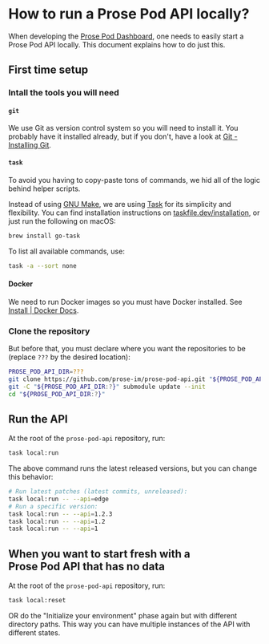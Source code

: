 # How to run a Prose Pod API locally?

When developing the [Prose Pod Dashboard], one needs to easily start a Prose Pod API locally.
This document explains how to do just this.

## First time setup

### Intall the tools you will need

#### `git`

We use Git as version control system so you will need to install it.
You probably have it installed already, but if you don't, have a look at
[Git - Installing Git](https://git-scm.com/book/en/v2/Getting-Started-Installing-Git).

#### `task`

To avoid you having to copy-paste tons of commands, we hid all of the logic behind helper scripts.

Instead of using [GNU Make], we are using [Task] for its simplicity and flexibility.
You can find installation instructions on [taskfile.dev/installation],
or just run the following on macOS:

```bash
brew install go-task
```

To list all available commands, use:

```bash
task -a --sort none
```

#### Docker

We need to run Docker images so you must have Docker installed.
See [Install | Docker Docs](https://docs.docker.com/engine/install/).

### Clone the repository

But before that, you must declare where you want the repositories to be
(replace `???` by the desired location):

```sh
PROSE_POD_API_DIR=???
git clone https://github.com/prose-im/prose-pod-api.git "${PROSE_POD_API_DIR:?}"
git -C "${PROSE_POD_API_DIR:?}" submodule update --init
cd "${PROSE_POD_API_DIR:?}"
```

## Run the API

At the root of the `prose-pod-api` repository, run:

```sh
task local:run
```

The above command runs the latest released versions, but you can change this behavior:

```sh
# Run latest patches (latest commits, unreleased):
task local:run -- --api=edge
# Run a specific version:
task local:run -- --api=1.2.3
task local:run -- --api=1.2
task local:run -- --api=1
```

## When you want to start fresh with a Prose Pod API that has no data

At the root of the `prose-pod-api` repository, run:

```sh
task local:reset
```

OR do the "Initialize your environment" phase again but with different directory paths.
This way you can have multiple instances of the API with different states.

[Prose Pod Dashboard]: https://github.com/prose-im/prose-pod-dashboard "prose-im/prose-pod-dashboard: Prose Pod dashboard. Static Web application used to interact with the Prose Pod API."
[Task]: https://stepci.com/ "Task"
[GNU Make]: https://www.gnu.org/software/make/ "Make - GNU Project - Free Software Foundation"
[taskfile.dev/installation]: https://taskfile.dev/installation/ "Installation | Task"

